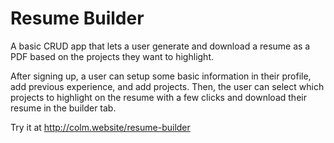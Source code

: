 # Resume Builder

A basic CRUD app that lets a user generate and download a resume as a PDF based on the projects they want to highlight.

After signing up, a user can setup some basic information in their profile, add previous experience, and add projects. 
Then, the user can select which projects to highlight on the resume with a few clicks and download their resume in the builder tab.

Try it at http://colm.website/resume-builder
